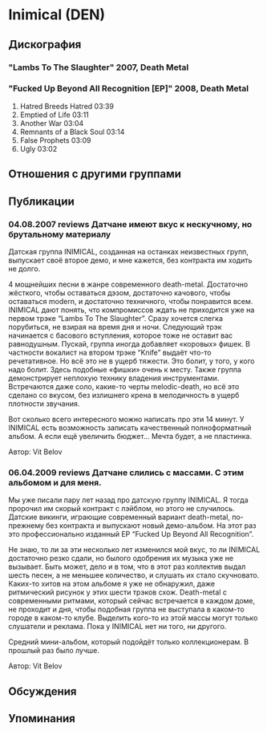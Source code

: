 # Inimical (DEN)



## Дискография

### "Lambs To The Slaughter" 2007, Death Metal



### "Fucked Up Beyond All Recognition [EP]" 2008, Death Metal

1. Hatred Breeds Hatred 03:39  
2. Emptied of Life 03:11  
3. Another War 03:04  
4. Remnants of a Black Soul 03:14  
5. False Prophets 03:09  
6. Ugly 03:02 


## Отношения с другими группами


## Публикации

### 04.08.2007 reviews Датчане имеют вкус к нескучному, но брутальному материалу

<P>Датская группа INIMICAL, созданная на останках неизвестных групп, выпускает своё второе демо, и мне кажется, без контракта им ходить не долго.</P>
<P>4 мощнейших песни в жанре современного death-metal. Достаточно жёсткого, чтобы оставаться дэзом, достаточно качового, чтобы оставаться modern, и достаточно техничного, чтобы понравится всем. INIMICAL дают понять, что компромиссов ждать не приходится уже на первом трэке “Lambs To The Slaughter”. Сразу хочется слегка порубиться, не взирая на время дня и ночи. Следующий трэк начинается с басового вступления, которое тоже не оставит вас равнодушным. Пускай, группа иногда добавляет «коровых» фишек. В частности вокалист на втором трэке “Knife” выдаёт что-то речетативное. Но всё это не в ущерб тяжести. Это болит, у того, у кого надо болит. Здесь подобные «фишки» очень к месту. Также группа демонстрирует неплохую технику владения инструментами. Встречаются даже соло, какие-то черты melodic-death, но всё это сделано со вкусом, без излишнего крена в мелодичность в ущерб плотности звучания. </P>
<P>Вот сколько всего интересного можно написать про эти 14 минут. У INIMICAL есть возможность записать качественный полноформатный альбом. А если ещё увеличить бюджет… Мечта будет, а не пластинка.</P>
Автор: Vit Belov

### 06.04.2009 reviews Датчане слились с массами. С этим альбомом и для меня.

<P>Мы уже писали пару лет назад про датскую группу INIMICAL. Я тогда пророчил им скорый контракт с лэйблом, но этого не случилось. Датские викинги, играющие современный вариант death-metal, по-прежнему без контракта и выпускают новый демо-альбом. На этот раз это профессионально изданный EP “Fucked Up Beyond All Recognition”.</P>
<P>Не знаю, то ли за эти несколько лет изменился мой вкус, то ли INIMICAL достаточно резко сдали, но былого одобрения их музыка уже не вызывает. Быть может, дело и в том, что в этот раз коллектив выдал шесть песен, а не меньшее количество, и слушать их стало скучновато. Каких-то хитов на этом альбоме я уже не обнаружил, даже ритмический рисунок у этих шести трэков схож. Death-metal с современными ритмами, который сейчас встречается в каждом доме, не проходит и дня, чтобы подобная группа не выступала в каком-то городе в каком-то клубе. Выделить кого-то из этой массы могут только слушатели и реклама. Пока у INIMICAL нет ни того, ни другого.</P>
<P>Средний мини-альбом, который подойдёт только коллекционерам. В прошлый раз было лучше.</P>
Автор: Vit Belov


## Обсуждения


## Упоминания

